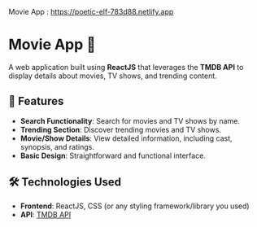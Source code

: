 Movie App : https://poetic-elf-783d88.netlify.app
# Movie App 🎥
A web application built using **ReactJS** that leverages the **TMDB API** to display details about movies, TV shows, and trending content.

## 🌟 Features
- **Search Functionality**: Search for movies and TV shows by name.
- **Trending Section**: Discover trending movies and TV shows.
- **Movie/Show Details**: View detailed information, including cast, synopsis, and ratings.
- **Basic Design**: Straightforward and functional interface.

## 🛠️ Technologies Used
- **Frontend**: ReactJS, CSS (or any styling framework/library you used)
- **API**: [TMDB API](https://www.themoviedb.org/documentation/api)
